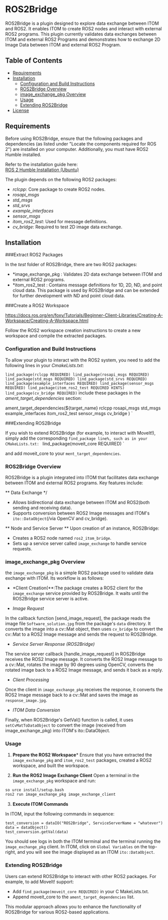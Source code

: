 # ROS2Bridge

ROS2Bridge is a plugin designed to explore data exchange between ITOM and ROS2. It enables ITOM to create ROS2 nodes and interact with external ROS2 programs. This plugin currently validates data exchanges between ITOM and external ROS2 Programs and demonstrates how to exchange 2D Image Data between ITOM and external ROS2 Program.


## Table of Contents

- [Requirements](#requirements)
- [Installation](#installation)
  - [Configuration and Build Instructions](#configuration-and-build-instructions)
  - [ROS2Bridge Overview](#ros2bridge-overview)
  - [image_exchange_pkg Overview](#image_exchange_pkg-overview)
  - [Usage](#usage)
  - [Extending ROS2Bridge](#extending-ros2bridge)
- [License](#license)


## Requirements

Before using ROS2Bridge, ensure that the following packages and dependencies (as listed under "Locate the components required for ROS 2") are installed on your computer. Additionally, you must have ROS2 Humble installed.

Refer to the installation guide here:  
[ROS 2 Humble Installation (Ubuntu)](https://docs.ros.org/en/humble/Installation/Ubuntu-Install-Debs.html)

The plugin depends on the following ROS2 packages:

- *rclcpp*: Core package to create ROS2 nodes.
- *rosapi_msgs*
- *std_msgs*
- *std_srvs*
- *example_interfaces*
- *sensor_msgs*
- *itom_ros2_test*: Used for message definitions.
- *cv_bridge*: Required to test 2D image data exchange.




## Installation


###Extract ROS2 Packages

In the *test* folder of ROS2Bridge, there are two ROS2 packages:

- *image_exchange_pkg : Validates 2D data exchange between ITOM and external ROS2 programs.
- *itom_ros2_test : Contains message definitions for 1D, 2D, ND, and point cloud data. This package is used by ROS2Bridge and can be extended for further development with ND and point cloud data.


###Create a ROS2 Workspace


https://docs.ros.org/en/foxy/Tutorials/Beginner-Client-Libraries/Creating-A-Workspace/Creating-A-Workspace.html

Follow the ROS2 workspace creation instructions to create a new workspace and compile the extracted packages.


### Configuration and Build Instructions

To allow your plugin to interact with the ROS2 system, you need to add the following lines in your *CmakeLists.txt*:

`
lind_package(rclcpp REQUIRED)
lind_package(rosapi_msgs REQUIRED)
lind_package(std_msgs REQUIRED)
lind_package(std_srvs REQUIRED)
lind_package(example_interfaces REQUIRED)
lind_package(sensor_msgs REQUIRED)
lind_package(itom_ros2_test REQUIRED HINTS)
lind_package(cv_bridge REQUIRED)
`
include these packages in the *ament_target_dependencies* section:

ament_target_dependencies(${target_name}
  rclcpp
  rosapi_msgs
  std_msgs
  example_interfaces
  itom_ros2_test
  sensor_msgs
  cv_bridge
)
`


###Extending ROS2Bridge

If you wish to extend ROS2Bridge (for example, to interact with MoveIt!), simply add the corresponding `find_package line%, such as in your CMakeLists.txt:
`
lind_package(moveit_core REQUIRED)
`

and add moveit_core to your `ment_target_dependencies`.


### ROS2Bridge Overview

ROS2Bridge is a plugin integrated into ITOM that facilitates data exchange between ITOM and external ROS2 programs. Key features include:


** Data Exchange */
- Allows bidirectional data exchange between ITOM and ROS2(both sending and receiving data).
- Supports conversion between ROS2 Image messages and ITOM's `ito::DataObject`(/via OpenCV and cv_bridge).


** Node and Service Server **
Upon creation of an instance, ROS2Bridge:

- Creates a ROS2 node named `ros2_itom_bridge`.
- Sets up a service server called `image_exchange` to handle service requests.


### image_exchange_pkg Overview

the `image_exchange_pkg` is a simple ROS2 package used to validate data exchange with ITOM. Its workflow is as follows:

- *Client Creation(**:The package creates a ROS2 client for the `image_exchange` service provided by ROS2Bridge. It waits until the ROS2Bridge service server is active.

- *Image Request*

In the callback function [send_image_request], the package reads the image file `Software_solution.jpg` from the package's `data` directory. It converts the image into a cv::Mat object, then uses `cv_bridge` to convert the cv::Mat to a ROS2 Image message and sends the request to ROS2Bridge.

- *Service Server Response (ROS2Bridge)*

The service server callback [handle_image_request] in ROS2Bridge receives the ROS2 Image message. It converts the ROS2 Image message to a cv::Mat, rotates the image by 90 degrees using OpenCV, converts the rotated image back to a ROS2 Image message, and sends it back as a reply.


- *Client Processing*

Once the client in `image_exchange_pkg` receives the response, it converts the ROS2 Image message back to a cv::Mat and saves the image as `response_image.jpg`.


- *ITOM Data Conversion*

Finally, when ROS2Bridge's GetVal() function is called, it uses `setCvMatToDataObject` to convert the image (received from image_exchange_pkg) into ITOM's ito::DataObject.


### Usage

1. **Prepare the ROS2 Workspace***
  Ensure that you have extracted the `image_exchange_pkg` and `itom_ros2_test` packages, created a ROS2 workspace, and built the workspace.

2. **Run the ROS2 Image Exchange Client**
  Open a terminal in the `image_exchange_pkg` workspace and run:

```bash
so urce install/setup.bash
ros2 run image_exchange_pkg image_exchange_client
```

3. **Execute ITOM Commands**

In ITOM, input the following commands in sequence:

```ypagon
test_conversion = dataIO("ROS2Bridge", ServiceServerName = "whatever")
data = dataObject()
test_conversion.getVal(data)
```

 You should see logs in both the ITOM terminal and the terminal running the `image_exchange_pkg` client.  In ITOM, click on `Global Variables` on the top-right, and you will see the image displayed as an ITOM `ito::DataObject`.


### Extending ROS2Bridge

Users can extend ROS2Bridge to interact with other ROS2 packages. For example, to add MoveIt! support:

- Add `find_package(moveit_core REQUIRED)` in your C MakeLists.txt.
- Append moveit_core to the `ament_target_dependencies` list.

This modular approach allows you to enhance the functionality of ROS2Bridge for various ROS2-based applications.

